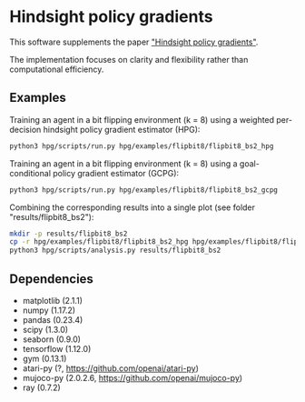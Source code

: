 # Hindsight policy gradients

This software supplements the paper ["Hindsight policy gradients"](https://arxiv.org/abs/1711.06006).

The implementation focuses on clarity and flexibility rather than computational efficiency.

## Examples

Training an agent in a bit flipping environment (k = 8) using a weighted per-decision hindsight policy gradient estimator (HPG):

```bash
python3 hpg/scripts/run.py hpg/examples/flipbit8/flipbit8_bs2_hpg
```

Training an agent in a bit flipping environment (k = 8) using a goal-conditional policy gradient estimator (GCPG):

```bash
python3 hpg/scripts/run.py hpg/examples/flipbit8/flipbit8_bs2_gcpg
```

Combining the corresponding results into a single plot (see folder "results/flipbit8_bs2"):

```bash
mkdir -p results/flipbit8_bs2
cp -r hpg/examples/flipbit8/flipbit8_bs2_hpg hpg/examples/flipbit8/flipbit8_bs2_gcpg results/flipbit8_bs2
python3 hpg/scripts/analysis.py results/flipbit8_bs2
```

## Dependencies

- matplotlib (2.1.1)
- numpy (1.17.2)
- pandas (0.23.4)
- scipy (1.3.0)
- seaborn (0.9.0)
- tensorflow (1.12.0)
- gym (0.13.1)
- atari-py (?, https://github.com/openai/atari-py)
- mujoco-py (2.0.2.6, https://github.com/openai/mujoco-py)
- ray (0.7.2)
